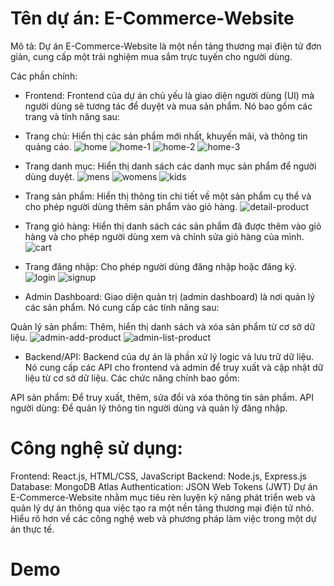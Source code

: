 # Tên dự án: E-Commerce-Website

Mô tả: Dự án E-Commerce-Website là một nền tảng thương mại điện tử đơn giản, cung cấp một trải nghiệm mua sắm trực tuyến cho người dùng.

Các phần chính:

- Frontend: Frontend của dự án chủ yếu là giao diện người dùng (UI) mà người dùng sẽ tương tác để duyệt và mua sản phẩm. Nó bao gồm các trang và tính năng sau:

* Trang chủ: Hiển thị các sản phẩm mới nhất, khuyến mãi, và thông tin quảng cáo.
![home](https://github.com/Heidann/E-Commerce-Website/assets/136775397/1eb6bda3-116f-4f16-822f-b00392f503ea)
![home-1](https://github.com/Heidann/E-Commerce-Website/assets/136775397/dc151c04-fb25-444c-bd98-c38c14661a2c)
![home-2](https://github.com/Heidann/E-Commerce-Website/assets/136775397/4224d835-5303-4514-9b56-b61e816fe44b)
![home-3](https://github.com/Heidann/E-Commerce-Website/assets/136775397/254bdbde-f6c0-43e5-a305-ea5775b204ec)

* Trang danh mục: Hiển thị danh sách các danh mục sản phẩm để người dùng duyệt.
  ![mens](https://github.com/Heidann/E-Commerce-Website/assets/136775397/2f977c8c-41e3-4eaf-a915-fabb69173edf)
  ![womens](https://github.com/Heidann/E-Commerce-Website/assets/136775397/1fe5eb16-2ba9-4cc6-b617-0b0a1a66f99f)
  ![kids](https://github.com/Heidann/E-Commerce-Website/assets/136775397/0597a2b8-9e39-429f-b70c-4da2d5f4c9d4)

* Trang sản phẩm: Hiển thị thông tin chi tiết về một sản phẩm cụ thể và cho phép người dùng thêm sản phẩm vào giỏ hàng.
![detail-product](https://github.com/Heidann/E-Commerce-Website/assets/136775397/fb5bf0fc-1187-43ee-b1d2-4feff52beafc)
  
* Trang giỏ hàng: Hiển thị danh sách các sản phẩm đã được thêm vào giỏ hàng và cho phép người dùng xem và chỉnh sửa giỏ hàng của mình.
  ![cart](https://github.com/Heidann/E-Commerce-Website/assets/136775397/f93e4bed-8669-4f31-91c5-e981ef715523)  
* Trang đăng nhập: Cho phép người dùng đăng nhập hoặc đăng ký.
  ![login](https://github.com/Heidann/E-Commerce-Website/assets/136775397/73b04fe7-f0d0-4fe5-b284-0db441e2cc64)
  ![signup](https://github.com/Heidann/E-Commerce-Website/assets/136775397/3ada7692-8a1f-49fb-9f43-f8299c22697c)
- Admin Dashboard: Giao diện quản trị (admin dashboard) là nơi quản lý các sản phẩm. Nó cung cấp các tính năng sau:

Quản lý sản phẩm: Thêm, hiển thị danh sách và xóa sản phẩm từ cơ sở dữ liệu.
  ![admin-add-product](https://github.com/Heidann/E-Commerce-Website/assets/136775397/78b70265-4d2d-490d-93f3-88b071bc559d)
  ![admin-list-product](https://github.com/Heidann/E-Commerce-Website/assets/136775397/99b76017-22a7-4d25-bfc7-4090db80e48d)

- Backend/API: Backend của dự án là phần xử lý logic và lưu trữ dữ liệu. Nó cung cấp các API cho frontend và admin để truy xuất và cập nhật dữ liệu từ cơ sở dữ liệu. Các chức năng chính bao gồm:

API sản phẩm: Để truy xuất, thêm, sửa đổi và xóa thông tin sản phẩm.
API người dùng: Để quản lý thông tin người dùng và quản lý đăng nhập.

# Công nghệ sử dụng:

Frontend: React.js, HTML/CSS, JavaScript
Backend: Node.js, Express.js
Database: MongoDB Atlas
Authentication: JSON Web Tokens (JWT)
Dự án E-Commerce-Website nhằm mục tiêu rèn luyện kỹ năng phát triển web và quản lý dự án thông qua việc tạo ra một nền tảng thương mại điện tử nhỏ. Hiểu rõ hơn về các công nghệ web và phương pháp làm việc trong một dự án thực tế.

# Demo




